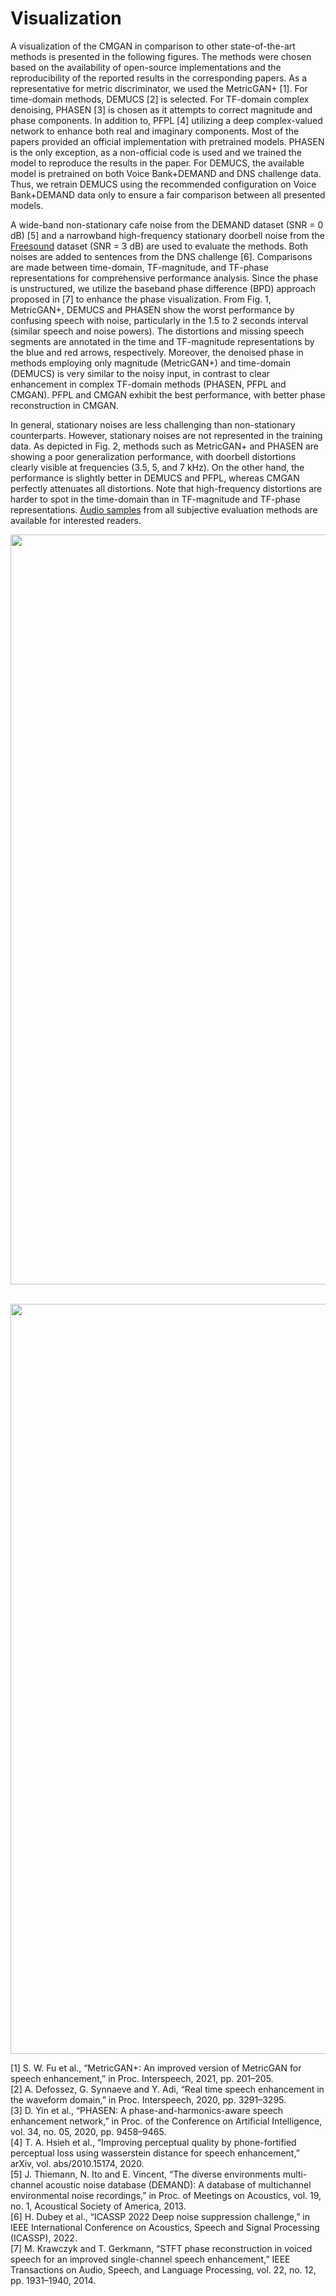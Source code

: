 # Visualization
A visualization of the CMGAN in comparison to other state-of-the-art methods is presented in the following figures.
The methods were chosen based on the availability of open-source implementations and the reproducibility
of the reported results in the corresponding papers. As a representative for metric discriminator, we used the
MetricGAN+ [1]. For time-domain methods, DEMUCS [2] is selected. For TF-domain complex denoising,
PHASEN [3] is chosen as it attempts to correct magnitude and phase components. In addition to, PFPL
[4] utilizing a deep complex-valued network to enhance both real and imaginary components. Most of the
papers provided an official implementation with pretrained models. PHASEN is the only exception, as a
non-official code is used and we trained the model to reproduce the results in the paper. For DEMUCS,
the available model is pretrained on both Voice Bank+DEMAND and DNS challenge data. Thus, we
retrain DEMUCS using the recommended configuration on Voice Bank+DEMAND data only to ensure a
fair comparison between all presented models.<br>

A wide-band non-stationary cafe noise from the DEMAND dataset (SNR = 0 dB) [5] and a narrowband
high-frequency stationary doorbell noise from the [Freesound](https://freesound.org/) dataset (SNR = 3 dB) are used to
evaluate the methods. Both noises are added to sentences from the DNS challenge [6]. Comparisons are
made between time-domain, TF-magnitude, and TF-phase representations for comprehensive performance
analysis. Since the phase is unstructured, we utilize the baseband phase difference (BPD) approach
proposed in [7] to enhance the phase visualization. From Fig. 1, MetricGAN+, DEMUCS and PHASEN
show the worst performance by confusing speech with noise, particularly in the 1.5 to 2 seconds interval
(similar speech and noise powers). The distortions and missing speech segments are annotated in the time
and TF-magnitude representations by the blue and red arrows, respectively. Moreover, the denoised phase in methods
employing only magnitude (MetricGAN+) and time-domain (DEMUCS) is very similar to the noisy input,
in contrast to clear enhancement in complex TF-domain methods (PHASEN, PFPL and CMGAN). PFPL
and CMGAN exhibit the best performance, with better phase reconstruction in CMGAN.<br>

In general, stationary noises are less challenging than non-stationary counterparts. However, stationary
noises are not represented in the training data. As depicted in Fig. 2, methods such as MetricGAN+
and PHASEN are showing a poor generalization performance, with doorbell distortions clearly visible
at frequencies (3.5, 5, and 7 kHz). On the other hand, the performance is slightly better in DEMUCS
and PFPL, whereas CMGAN perfectly attenuates all distortions. Note that high-frequency distortions are
harder to spot in the time-domain than in TF-magnitude and TF-phase representations. [Audio samples](https://sherifabdulatif.github.io/) 
from all subjective evaluation methods are available for interested readers.

<img src="https://github.com/SherifAbdulatif/CMGAN/blob/main/Visualizations/wb_noise_svg_w.png" width="1200px"> <br><br>

<img src="https://github.com/SherifAbdulatif/CMGAN/blob/main/Visualizations/nb_noise_svg_w.png" width="1200px">

[1] S. W. Fu et al., “MetricGAN+: An improved version of MetricGAN for speech enhancement,” in Proc. Interspeech, 2021, pp. 201–205.<br>
[2] A. Defossez, G. Synnaeve and Y. Adi, “Real time speech enhancement in the waveform domain,” in Proc. Interspeech, 2020, pp.
3291–3295.<br>
[3] D. Yin et al., “PHASEN: A phase-and-harmonics-aware speech enhancement network,” in Proc. of the Conference on Artificial
Intelligence, vol. 34, no. 05, 2020, pp. 9458–9465.<br>
[4] T. A. Hsieh et al., “Improving perceptual quality by phone-fortified perceptual loss using wasserstein distance for speech enhancement,”
arXiv, vol. abs/2010.15174, 2020.<br>
[5] J. Thiemann, N. Ito and E. Vincent, “The diverse environments multi-channel acoustic noise database (DEMAND): A database of
multichannel environmental noise recordings,” in Proc. of Meetings on Acoustics, vol. 19, no. 1, Acoustical Society of America, 2013.<br>
[6] H. Dubey et al., “ICASSP 2022 Deep noise suppression challenge,” in IEEE International Conference on Acoustics, Speech and Signal
Processing (ICASSP), 2022.<br>
[7] M. Krawczyk and T. Gerkmann, “STFT phase reconstruction in voiced speech for an improved single-channel speech enhancement,”
IEEE Transactions on Audio, Speech, and Language Processing, vol. 22, no. 12, pp. 1931–1940, 2014.<br>
